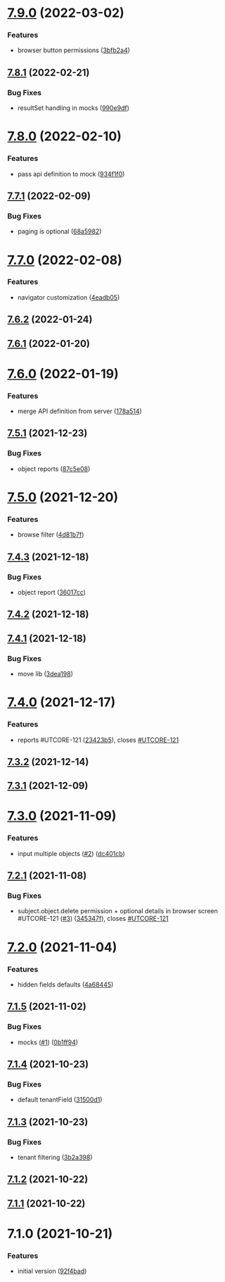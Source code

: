# [7.9.0](https://github.com/softwaregroup-bg/ut-model/compare/v7.8.1...v7.9.0) (2022-03-02)


### Features

* browser button permissions ([3bfb2a4](https://github.com/softwaregroup-bg/ut-model/commit/3bfb2a40143f0b1cbaf1dc23406c666efda7766a))



## [7.8.1](https://github.com/softwaregroup-bg/ut-model/compare/v7.8.0...v7.8.1) (2022-02-21)


### Bug Fixes

* resultSet handling in mocks ([990e9df](https://github.com/softwaregroup-bg/ut-model/commit/990e9df85fc8bfa43f49131281c2154dd6c82bfd))



# [7.8.0](https://github.com/softwaregroup-bg/ut-model/compare/v7.7.1...v7.8.0) (2022-02-10)


### Features

* pass api definition to mock ([934f1f0](https://github.com/softwaregroup-bg/ut-model/commit/934f1f0807e47cb1329ef1dac055ac16541fad56))



## [7.7.1](https://github.com/softwaregroup-bg/ut-model/compare/v7.7.0...v7.7.1) (2022-02-09)


### Bug Fixes

* paging is optional ([68a5982](https://github.com/softwaregroup-bg/ut-model/commit/68a59825cc9548f4d29e160ccf168e697a287943))



# [7.7.0](https://github.com/softwaregroup-bg/ut-model/compare/v7.6.2...v7.7.0) (2022-02-08)


### Features

* navigator customization ([4eadb05](https://github.com/softwaregroup-bg/ut-model/commit/4eadb05746d797f1a17935eb6c8e1b2be4b793aa))



## [7.6.2](https://github.com/softwaregroup-bg/ut-model/compare/v7.6.1...v7.6.2) (2022-01-24)



## [7.6.1](https://github.com/softwaregroup-bg/ut-model/compare/v7.6.0...v7.6.1) (2022-01-20)



# [7.6.0](https://github.com/softwaregroup-bg/ut-model/compare/v7.5.1...v7.6.0) (2022-01-19)


### Features

* merge API definition from server ([178a514](https://github.com/softwaregroup-bg/ut-model/commit/178a51467e96b0aec627523f8aeb7ebdb75e9f6b))



## [7.5.1](https://github.com/softwaregroup-bg/ut-model/compare/v7.5.0...v7.5.1) (2021-12-23)


### Bug Fixes

* object reports ([87c5e08](https://github.com/softwaregroup-bg/ut-model/commit/87c5e08281b7657b4828d4ff53813a28edaa7573))



# [7.5.0](https://github.com/softwaregroup-bg/ut-model/compare/v7.4.3...v7.5.0) (2021-12-20)


### Features

* browse filter ([4d81b7f](https://github.com/softwaregroup-bg/ut-model/commit/4d81b7fd34ed315c281995da0b838884d891d31c))



## [7.4.3](https://github.com/softwaregroup-bg/ut-model/compare/v7.4.2...v7.4.3) (2021-12-18)


### Bug Fixes

* object report ([36017cc](https://github.com/softwaregroup-bg/ut-model/commit/36017cc783efedf76cbd3d202d5f7f4d7ec842d4))



## [7.4.2](https://github.com/softwaregroup-bg/ut-model/compare/v7.4.1...v7.4.2) (2021-12-18)



## [7.4.1](https://github.com/softwaregroup-bg/ut-model/compare/v7.4.0...v7.4.1) (2021-12-18)


### Bug Fixes

* move lib ([3dea198](https://github.com/softwaregroup-bg/ut-model/commit/3dea1984b7a77ec684a1eef037e71c2e4787f349))



# [7.4.0](https://github.com/softwaregroup-bg/ut-model/compare/v7.3.2...v7.4.0) (2021-12-17)


### Features

* reports #UTCORE-121 ([23423b5](https://github.com/softwaregroup-bg/ut-model/commit/23423b5223f015c19dd2c0e4eee68c25411e96d4)), closes [#UTCORE-121](https://github.com/softwaregroup-bg/ut-model/issues/UTCORE-121)



## [7.3.2](https://github.com/softwaregroup-bg/ut-model/compare/v7.3.1...v7.3.2) (2021-12-14)



## [7.3.1](https://github.com/softwaregroup-bg/ut-model/compare/v7.3.0...v7.3.1) (2021-12-09)



# [7.3.0](https://github.com/softwaregroup-bg/ut-model/compare/v7.2.1...v7.3.0) (2021-11-09)


### Features

* input multiple objects ([#2](https://github.com/softwaregroup-bg/ut-model/issues/2)) ([dc401cb](https://github.com/softwaregroup-bg/ut-model/commit/dc401cb8f558450627e43a0741b4ff71939bf77e))



## [7.2.1](https://github.com/softwaregroup-bg/ut-model/compare/v7.2.0...v7.2.1) (2021-11-08)


### Bug Fixes

* subject.object.delete permission + optional details in browser screen #UTCORE-121 ([#3](https://github.com/softwaregroup-bg/ut-model/issues/3)) ([345347f](https://github.com/softwaregroup-bg/ut-model/commit/345347f0d36b6d686e94f5b7df00277302795560)), closes [#UTCORE-121](https://github.com/softwaregroup-bg/ut-model/issues/UTCORE-121)



# [7.2.0](https://github.com/softwaregroup-bg/ut-model/compare/v7.1.5...v7.2.0) (2021-11-04)


### Features

* hidden fields defaults ([4a68445](https://github.com/softwaregroup-bg/ut-model/commit/4a684459b0a69e20b3d29006f156eb8760c64ed7))



## [7.1.5](https://github.com/softwaregroup-bg/ut-model/compare/v7.1.4...v7.1.5) (2021-11-02)


### Bug Fixes

* mocks ([#1](https://github.com/softwaregroup-bg/ut-model/issues/1)) ([0b1ff94](https://github.com/softwaregroup-bg/ut-model/commit/0b1ff94673258c5cca36cde5a201950bf668ca34))



## [7.1.4](https://github.com/softwaregroup-bg/ut-model/compare/v7.1.3...v7.1.4) (2021-10-23)


### Bug Fixes

* default tenantField ([31500d1](https://github.com/softwaregroup-bg/ut-model/commit/31500d16f3c7dbc657eee379815369e41750b807))



## [7.1.3](https://github.com/softwaregroup-bg/ut-model/compare/v7.1.2...v7.1.3) (2021-10-23)


### Bug Fixes

* tenant filtering ([3b2a398](https://github.com/softwaregroup-bg/ut-model/commit/3b2a39885b3c3505851ce19e9372a37a04f9d5e4))



## [7.1.2](https://github.com/softwaregroup-bg/ut-model/compare/v7.1.1...v7.1.2) (2021-10-22)



## [7.1.1](https://github.com/softwaregroup-bg/ut-model/compare/v7.1.0...v7.1.1) (2021-10-22)



# 7.1.0 (2021-10-21)


### Features

* initial version ([92f4bad](https://github.com/softwaregroup-bg/ut-model/commit/92f4badd03fb04851ed06639c0147a8a2749f17d))




